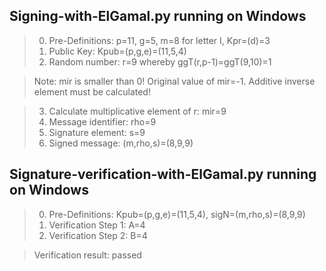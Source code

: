 Signing-with-ElGamal.py running on Windows
--------------------------------------
> 0. Pre-Definitions:                       p=11, g=5, m=8 for letter I, Kpr=(d)=3
> 1. Public Key:                            Kpub=(p,g,e)=(11,5,4)
> 2. Random number:                         r=9 whereby ggT(r,p-1)=ggT(9,10)=1

> Note: mir is smaller than 0! Original value of mir=-1. Additive inverse element must be calculated!

> 3. Calculate multiplicative element of r: mir=9
> 4. Message identifier:                    rho=9
> 5. Signature element:                     s=9
> 6. Signed message:                        (m,rho,s)=(8,9,9)

Signature-verification-with-ElGamal.py running on Windows
--------------------------------------
> 0. Pre-Definitions:     Kpub=(p,g,e)=(11,5,4), sigN=(m,rho,s)=(8,9,9)
> 1. Verification Step 1: A=4
> 2. Verification Step 2: B=4

> Verification result:    passed